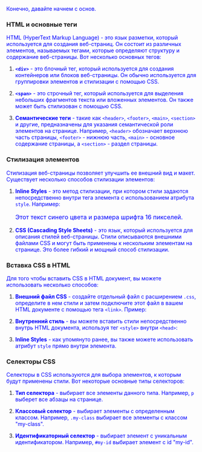 Конечно, давайте начнем с основ. 

### HTML и основные теги

HTML (HyperText Markup Language) - это язык разметки, который используется для создания веб-страниц. Он состоит из различных элементов, называемых тегами, которые определяют структуру и содержание веб-страницы. Вот несколько основных тегов:

1. **`<div>`** - это блочный тег, который используется для создания контейнеров или блоков веб-страницы. Он обычно используется для группировки элементов и стилизации с помощью CSS.

2. **`<span>`** - это строчный тег, который используется для выделения небольших фрагментов текста или вложенных элементов. Он также может быть стилизован с помощью CSS.

3. **Семантические теги** - такие как `<header>`, `<footer>`, `<main>`, `<section>` и другие, предназначены для указания семантической роли элементов на странице. Например, `<header>` обозначает верхнюю часть страницы, `<footer>` - нижнюю часть, `<main>` - основное содержание страницы, а `<section>` - раздел страницы.

### Стилизация элементов

Стилизация веб-страницы позволяет улучшить ее внешний вид и макет. Существует несколько способов стилизации элементов:

1. **Inline Styles** - это метод стилизации, при котором стили задаются непосредственно внутри тега элемента с использованием атрибута `style`. Например:

   <p style="color: blue; font-size: 16px;">Этот текст синего цвета и размера шрифта 16 пикселей.</p>

2. **CSS (Cascading Style Sheets)** - это язык, который используется для описания стилей веб-страницы. Стили описываются внешними файлами CSS и могут быть применены к нескольким элементам на странице. Это более гибкий и мощный способ стилизации.

### Вставка CSS в HTML

Для того чтобы вставить CSS в HTML документ, вы можете использовать несколько способов:

1. **Внешний файл CSS** - создайте отдельный файл с расширением `.css`, определите в нем стили и затем подключите этот файл в вашем HTML документе с помощью тега `<link>`. Пример:

   <link rel="stylesheet" type="text/css" href="styles.css">

2. **Внутренний стиль** - вы можете вставить стили непосредственно внутрь HTML документа, используя тег `<style>` внутри `<head>`:

   <head>
       <style>
           p {
               color: blue;
           }
       </style>
   </head>

3. **Inline Styles** - как упомянуто ранее, вы также можете использовать атрибут `style` прямо внутри элемента.

### Селекторы CSS

Селекторы в CSS используются для выбора элементов, к которым будут применены стили. Вот некоторые основные типы селекторов:

1. **Тип селектора** - выбирает все элементы данного типа. Например, `p` выберет все абзацы на странице.

2. **Классовый селектор** - выбирает элементы с определенным классом. Например, `.my-class` выбирает все элементы с классом "my-class".

3. **Идентификаторный селектор** - выбирает элемент с уникальным идентификатором. Например, `#my-id` выбирает элемент с id "my-id".